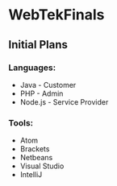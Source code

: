 # WebTekFinals
## Initial Plans 
### Languages:
* Java - Customer
* PHP - Admin
* Node.js - Service Provider
### Tools:
* Atom
* Brackets
* Netbeans
* Visual Studio
* IntelliJ
